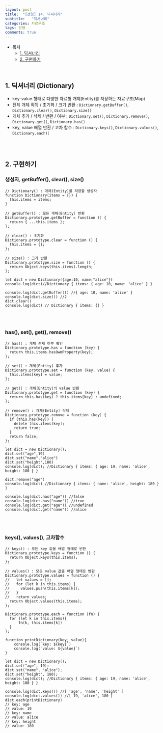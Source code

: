 ```yaml
---
layout: post
title:  "[선형] 14. 딕셔너리"
subtitle:   "딕셔너리"
categories: 자료구조
tags: 선형
comments: true
---
```


- 목차
  - [1. 딕셔너리](#)
  - [2. 구현하기](#)

<br>

## 1. 딕셔너리 (Dictionary)
- key-value 형태로 다양한 자료형 개체(Entity)를 저장하는 자료구조(Map)
- 전체 개체 획득 / 초기화 / 크기 반환 : `Dictionary.getBuffer()`, `Dictionary.clear()`, `Dictionary.size()`
- 개체 추가 / 삭제 / 반환 / 여부 : `Dictionary.set()`, `Dictionary.remove()`, `Dictionary.get()`, `Dictionary.has()`
- key, value 배열 반환 / 고차 함수 : `Dictionary.keys()`, `Dictionary.values()`, `Dictionary.each()`

<br><br>

## 2. 구현하기

### 생성자, getBuffer(), clear(), size()

````
// Dictionary() : 개체(Entity)를 저장할 생성자
function Dictionary(items = {}) {
  this.items = items;
}

// getBuffer() : 모든 개체(Entity) 반환
Dictionary.prototype.getBuffer = function () {
  return { ...this.items };
};

// clear() : 초기화
Dictionary.prototype.clear = function () {
  this.items = {};
};

// size() : 크기 반환
Dictionary.prototype.size = function () {
  return Object.keys(this.items).length;
};

let dict = new Dictionary({age:10, name:"alice"})
console.log(dict)//Dictionary { items: { age: 10, name: 'alice' } }

console.log(dict.getBuffer()) //{ age: 10, name: 'alice' }
console.log(dict.size()) //2
dict.clear()
console.log(dict) // Dictionary { items: {} }
````

<br><br>

### has(), set(), get(), remove()

````
// has() : 개체 존재 여부 확인
Dictionary.prototype.has = function (key) {
  return this.items.hasOwnProperty(key);
};

// set() : 개체(Entity) 추가
Dictionary.prototype.set = function (key, value) {
  this.items[key] = value;
};

// get() : 개체(Entity)의 value 반환
Dictionary.prototype.get = function (key) {
  return this.has(key) ? this.items[key] : undefined;
};

// remove() : 개체(Entity) 삭제
Dictionary.prototype.remove = function (key) {
  if (this.has(key)) {
    delete this.items[key];
    return true;
  }
  return false;
};

let dict = new Dictionary();
dict.set("age",19)
dict.set("name","alice")
dict.set("height",180)
console.log(dict); //Dictionary { items: { age: 19, name: 'alice', height: 180 } }

dict.remove("age")
console.log(dict) //Dictionary { items: { name: 'alice', height: 180 } }

console.log(dict.has("age")) //false
console.log(dict.has("name")) //true
console.log(dict.get("age")) //undefined
console.log(dict.get("name")) //alice
````

<br><br>

### keys(), values(), 고차함수

````
// keys() : 모든 key 값을 배열 형태로 반환
Dictionary.prototype.keys = function () {
  return Object.keys(this.items);
};

// values() : 모든 value 값을 배열 형태로 반환
Dictionary.prototype.values = function () {
//   let values = [];
//   for (let k in this.items) {
//     values.push(this.items[k]);
//   }
//   return values;
  return Object.values(this.items);
};

Dictionary.prototype.each = function (fn) {
  for (let k in this.items){
      fn(k, this.items[k])
  }
};

function printDictionary(key, value){
    console.log(`key: ${key}`)
    console.log(`value: ${value}`)
}

let dict = new Dictionary();
dict.set("age", 19);
dict.set("name", "alice");
dict.set("height", 180);
console.log(dict); //Dictionary { items: { age: 19, name: 'alice', height: 180 } }

console.log(dict.keys()) //[ 'age', 'name', 'height' ]
console.log(dict.values()) //[ 19, 'alice', 180 ]
dict.each(printDictionary)
// key: age
// value: 19
// key: name
// value: alice
// key: height
// value: 180

````
